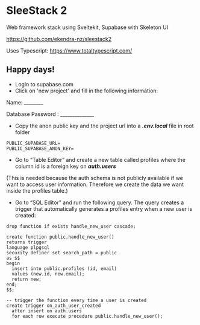 # SleeStack 2
 
Web framework stack using Sveltekit, Supabase with Skeleton UI

https://github.com/ekendra-nz/sleestack2

Uses Typescript: https://www.totaltypescript.com/

## Happy days!

- Login to supabase.com
- Click on 'new project' and fill in the following information:

Name: ________

Database Password : ______________
 
- Copy the anon public key and the project url into a  ***.env.local***   file in root folder
```
PUBLIC_SUPABASE_URL=
PUBLIC_SUPABASE_ANON_KEY=
```

- Go to “Table Editor” and create a new table called profiles where the column id is a foreign key on ***auth.users***
 
(This is needed because the auth schema is not publicly available if we want to access user information. Therefore we create the data we want inside the profiles table.)

- Go to “SQL Editor” and run the following query. The query creates a trigger that automatically generates a profiles entry when a new user is created:

```
drop function if exists handle_new_user cascade;

create function public.handle_new_user()
returns trigger
language plpgsql
security definer set search_path = public
as $$
begin
  insert into public.profiles (id, email)
  values (new.id, new.email);
  return new;
end;
$$;

-- trigger the function every time a user is created
create trigger on_auth_user_created
  after insert on auth.users
  for each row execute procedure public.handle_new_user();
```